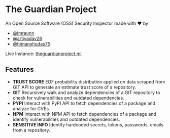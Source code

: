 # The Guardian Project

An Open Source Software (OSS) Security Inspector made with ❤️ by 
- [@imraunn](https://github.com/imraunn)
- [@artiyadav28](https://github.com/artiyadav28)
- [@himanshudas75](https://github.com/himanshudas75)

Live Instance: [theguardianproject.ml](http://theguardianproject.ml)

## Features
- **TRUST SCORE**
    EDF probability distribution applied on data scraped from GIT API to generate an estimate trust score of a repository.
- **GIT**
    Recursively walk and analyze dependencies of a GIT repository to check for vulnerabilities and outdated dependencies.
- **PYPI**
    Interact with PyPI API to fetch dependencies of a package and analyze for CVEs.
- **NPM**
    Interact with NPM API to fetch dependencies of a package and identify vulnerabilities and outdated dependencies.
- **SENSITIVE INFO**
    Identify hardcoded secrets, tokens, passwords, emails from a repository.
